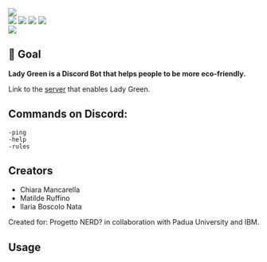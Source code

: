 <img src="README_img/github-header-image.png"/>
<div>
  <img src="http://ForTheBadge.com/images/badges/built-with-love.svg"/>
  <img src="https://img.shields.io/badge/JavaScript-F7DF1E?style=for-the-badge&logo=javascript&logoColor=black"/>
  <img src="https://img.shields.io/badge/Node.js-43853D?style=for-the-badge&logo=node.js&logoColor=white"/>
  <img src="https://img.shields.io/badge/Python-3776AB?style=for-the-badge&logo=python&logoColor=white"/>
</div>
<div><img src="https://github.com/Chiara2804/Lady-Green/blob/main/saluto%20(2).png?raw=true"> </div>


## 🎯 Goal
<b>Lady Green is a Discord Bot that helps people to be more eco-friendly.</b>

Link to the <a href="https://discord.gg/bqrAMPnj">server</a> that enables Lady Green.


## Commands on Discord:
```-ping``` <br>
```-help``` <br>
```-rules``` <br>


## Creators
<ul>
  <li> Chiara Mancarella </li>
  <li> Matilde Ruffino </li>
  <li> Ilaria Boscolo Nata </li>
</ul>

Created for: Progetto NERD? in collaboration with Padua University and IBM.


## Usage
